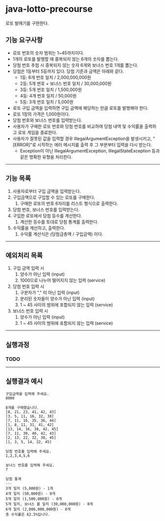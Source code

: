 # java-lotto-precourse
로또 발매기를 구현한다. 
## 기능 요구사항 
- 로또 번호의 숫자 범위는 1~45까지이다. 
- 1개의 로또를 발행할 때 중복되지 않는 6개의 숫자를 뽑는다. 
- 당첨 번호 추첨 시 중복되지 않는 숫자 6개와 보너스 번호 1개를 뽑는다. 
- 당첨은 1등부터 5등까지 있다. 당첨 기준과 금액은 아래와 같다. 
  - 1등: 6개 번호 일치 / 2,000,000,000원 
  - 2등: 5개 번호 + 보너스 번호 일치 / 30,000,000원 
  - 3등: 5개 번호 일치 / 1,500,000원 
  - 4등: 4개 번호 일치 / 50,000원 
  - 5등: 3개 번호 일치 / 5,000원 
- 로또 구입 금액을 입력하면 구입 금액에 해당하는 만큼 로또를 발행해야 한다. 
- 로또 1장의 가격은 1,000원이다. 
- 당첨 번호와 보너스 번호를 입력받는다. 
- 사용자가 구매한 로또 번호와 당첨 번호를 비교하여 당첨 내역 및 수익률을 출력하고 로또 게임을 종료한다. 
- 사용자가 잘못된 값을 입력할 경우 IllegalArgumentException을 발생시키고, "[ERROR]"로 시작하는 에러 메시지를 출력 후 그 부분부터 입력을 다시 받는다.
  - Exception이 아닌 IllegalArgumentException, IllegalStateException 등과 같은 명확한 유형을 처리한다.
---
## 기능 목록
1. 사용자로부터 구입 금액을 입력받는다.
2. 구입금액으로 구입할 수 있는 로또를 구매한다. 
   1. 구매한 로또의 번호 6자리를 리스트 형식으로 출력한다.
3. 당첨 번호, 보너스 번호를 입력받는다.
4. 구입한 로또에서 당첨 등수를 계산한다.
   1. 계산한 등수를 토대로 당첨 통계를 출력한다. 
5. 수익률을 계산하고, 출력한다. 
   1. 수익률 계산식은 (당첨금총액 / 구입금액) 이다.
---
## 예외처리 목록
1. 구입 금액 입력 시 
   1. 양수가 아닌 입력 (input)
   2. 1000으로 나누어 떨어지지 않는 입력 (service)
2. 당첨 번호 입력 시 
   1. 구분자가 "," 이 아닌 입력 (input)
   2. 분리된 숫자들이 양수가 아닌 입력 (input) 
   3. 1 ~ 45 사이의 범위에 포함되지 않는 입력 (service)
3. 보너스 번호 입력 시
   1. 양수가 아닌 입력 (input)
   2. 1 ~ 45 사이의 범위에 포함되지 않는 입력 (service) 
---
## 실행과정
### TODO


---
## 실행결과 예시
```
구입금액을 입력해 주세요.
8000

8개를 구매했습니다.
[8, 21, 23, 41, 42, 43] 
[3, 5, 11, 16, 32, 38] 
[7, 11, 16, 35, 36, 44] 
[1, 8, 11, 31, 41, 42] 
[13, 14, 16, 38, 42, 45] 
[7, 11, 30, 40, 42, 43] 
[2, 13, 22, 32, 38, 45] 
[1, 3, 5, 14, 22, 45]

당첨 번호를 입력해 주세요.
1,2,3,4,5,6

보너스 번호를 입력해 주세요.
7

당첨 통계
---
3개 일치 (5,000원) - 1개
4개 일치 (50,000원) - 0개
5개 일치 (1,500,000원) - 0개
5개 일치, 보너스 볼 일치 (30,000,000원) - 0개
6개 일치 (2,000,000,000원) - 0개
총 수익률은 62.5%입니다.
```